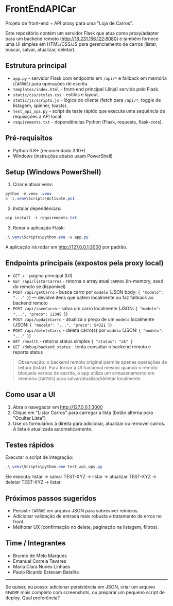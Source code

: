 # FrontEndAPICar

Projeto de front-end + API proxy para uma "Loja de Carros".

Este repositório contém um servidor Flask que atua como proxy/adapter para um backend remoto (http://18.231.156.122:8080) e também fornece uma UI simples em HTML/CSS/JS para gerenciamento de carros (listar, buscar, salvar, atualizar, deletar).

## Estrutura principal

- `app.py` - servidor Flask com endpoints em `/api/*` e fallback em memória (`CARROS`) para operações de escrita.
- `templates/index.html` - front-end principal (Jinja) servido pelo Flask.
- `static/css/styles.css` - estilos e layout.
- `static/js/scripts.js` - lógica do cliente (fetch para `/api/*`, toggle de listagem, spinner, toasts).
- `test_api_ops.py` - script de teste rápido que executa uma sequência de requisições à API local.
- `requirements.txt` - dependências Python (Flask, requests, flask-cors).

## Pré-requisitos

- Python 3.8+ (recomendado 3.10+)
- Windows (instruções abaixo usam PowerShell)

## Setup (Windows PowerShell)

1. Criar e ativar venv:

```powershell
python -m venv .venv
& .\.venv\Scripts\Activate.ps1
```

2. Instalar dependências:

```powershell
pip install -r requirements.txt
```

3. Rodar a aplicação Flask:

```powershell
.\.venv\Scripts\python.exe -u app.py
```

A aplicação irá rodar em http://127.0.0.1:3000 por padrão.

## Endpoints principais (expostos pela proxy local)

- `GET /` - página principal (UI)
- `GET /api/listarCarros` - retorna o array atual `CARROS` (in-memory, seed do remoto se disponível)
- `POST /api/getCarro` - busca carro por `modelo` (JSON body: `{ "modelo": "..." }`) — devolve itens que batem localmente ou faz fallback ao backend remoto
- `POST /api/saveCarro` - salva um carro localmente (JSON: `{ "modelo": "...", "preco": 12345 }`)
- `POST /api/updateCarro` - atualiza o preço de um `modelo` localmente (JSON: `{ "modelo": "...", "preco": 54321 }`)
- `POST /api/deleteCarro` - deleta carro(s) por `modelo` (JSON: `{ "modelo": "..." }`)
- `GET /health` - retorna status simples `{ "status": "ok" }`
- `GET /debug/backend_status` - tenta consultar o backend remoto e reporta status

> Observação: o backend remoto original permite apenas operações de leitura (listar). Para tornar a UI funcional mesmo quando o remoto bloqueia verbos de escrita, o app utiliza um armazenamento em memória (`CARROS`) para salvar/atualizar/deletar localmente.

## Como usar a UI

1. Abra o navegador em http://127.0.0.1:3000
2. Clique em "Listar Carros" para carregar a lista (botão alterna para "Ocultar Lista")
3. Use os formulários à direita para adicionar, atualizar ou remover carros. A lista é atualizada automaticamente.

## Testes rápidos

Executar o script de integração:

```powershell
.\.venv\Scripts\python.exe test_api_ops.py
```

Ele executa: listar -> salvar TEST-XYZ -> listar -> atualizar TEST-XYZ -> deletar TEST-XYZ -> listar.

## Próximos passos sugeridos

- Persistir `CARROS` em arquivo JSON para sobreviver reinícios.
- Adicionar validação de entrada mais robusta e tratamento de erros no front.
- Melhorar UX (confirmação no delete, paginação na listagem, filtros).

## Time / Integrantes

- Brunno de Melo Marques
- Emanuel Correia Tavares
- Maria Clara Nunes Linhaes
- Paulo Ricardo Estevam Batalha

---

Se quiser, eu posso: adicionar persistência em JSON, criar um arquivo `README` mais completo com screenshots, ou preparar um pequeno script de deploy. Qual preferência?